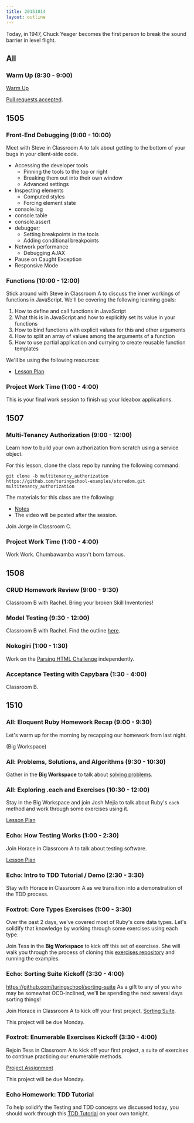 ```yaml
---
title: 20151014
layout: outline
---
```


Today, in 1947, Chuck Yeager becomes the first person to break the sound barrier in level flight.

## All

### Warm Up (8:30 - 9:00)

[Warm Up](https://thewarmup.herokuapp.com)

[Pull requests accepted](https://github.com/mikedao/the-warm-up).


## 1505

### Front-End Debugging (9:00 - 10:00)

Meet with Steve in Classroom A to talk about getting to the bottom of your bugs in your client-side code.

* Accessing the developer tools
	* Pinning the tools to the top or right
	* Breaking them out into their own window
	* Advanced settings
* Inspecting elements
	* Computed styles
	* Forcing element state
* console.log
* console.table
* console.assert
* debugger;
	* Setting breakpoints in the tools
	* Adding conditional breakpoints
* Network performance
	* Debugging AJAX
* Pause on Caught Exception
* Responsive Mode

### Functions (10:00 - 12:00)

Stick around with Steve in Classroom A to discuss the inner workings of functions in JavaScript. We'll be covering the following learning goals:

1. How to define and call functions in JavaScript
1. What this is in JavaScript and how to explicitly set its value in your functions
1. How to bind functions with explicit values for this and other arguments
1. How to split an array of values among the arguments of a function
1. How to use partial application and currying to create reusable function templates

We'll be using the following resources:

* [Lesson Plan](https://github.com/mdn/advanced-js-fundamentals-ck/tree/gh-pages/tutorials/02-functions)

### Project Work Time (1:00 - 4:00)

This is your final work session to finish up your Ideabox applications.


## 1507

### Multi-Tenancy Authorization (9:00 - 12:00)

Learn how to build your own authorization from scratch using a service object.

For this lesson, clone the class repo by running the following command:

```
git clone -b multitenancy_authorization https://github.com/turingschool-examples/storedom.git multitenancy_authorization
```

The materials for this class are the following:

* [Notes](https://www.dropbox.com/s/t31b567438lbn9t/Turing%20-%20Multitenancy%20Authorization%20%28Notes%29.pages?dl=0)
* The video will be posted after the session.

Join Jorge in Classroom C.

### Project Work Time (1:00 - 4:00)

Work Work. Chumbawamba wasn't born famous.


## 1508

### CRUD  Homework Review (9:00 - 9:30)

Classroom B with Rachel. Bring your broken Skill Inventories!

### Model Testing (9:30 - 12:00)

Classroom B with Rachel. Find the outline [here](https://github.com/turingschool/lesson_plans/blob/master/ruby_02-web_applications_with_ruby/model_testing_in_sinatra.markdown). 

### Nokogiri (1:00 - 1:30)

Work on the [Parsing HTML Challenge](https://github.com/turingschool/challenges/blob/master/parsing_html.markdown) independently. 

### Acceptance Testing with Capybara (1:30 - 4:00)

Classroom B.


## 1510

### All: Eloquent Ruby Homework Recap (9:00 - 9:30)

Let's warm up for the morning by recapping our homework from last night.

(Big Workspace)

### All: Problems, Solutions, and Algorithms (9:30 - 10:30)

Gather in the __Big Workspace__ to talk about
[solving problems](https://github.com/turingschool/lesson_plans/blob/master/ruby_01-object_oriented_programming_with_ruby/problems_solutions_algorithms.markdown).

### All: Exploring .each and Exercises (10:30 - 12:00)

Stay in the Big Workspace and join Josh Mejia to talk about
Ruby's `each` method and work through some exercises using it.

[Lesson Plan](https://github.com/turingschool/lesson_plans/blob/master/ruby_01-object_oriented_programming_with_ruby/primer_on_each.markdown)

### Echo: How Testing Works (1:00 - 2:30)

Join Horace in Classroom A to talk about testing software.

[Lesson Plan](https://github.com/turingschool/lesson_plans/blob/master/ruby_01-object_oriented_programming_with_ruby/how_testing_works.markdown)

### Echo: Intro to TDD Tutorial / Demo (2:30 - 3:30)

Stay with Horace in Classroom A as we transition into a demonstration
of the TDD process.

### Foxtrot: Core Types Exercises (1:00 - 3:30)

Over the past 2 days, we've covered most of Ruby's core
data types. Let's solidify that knowledge by working through
some exercises using each type.

Join Tess in the __Big Workspace__ to kick off this set of exercises.
She will walk you through the process of cloning this
[exercises repository](https://github.com/turingschool/ruby-exercises)
and running the examples.

### Echo: Sorting Suite Kickoff (3:30 - 4:00)

https://github.com/turingschool/sorting-suite
As a gift to any of you who may be somewhat OCD-inclined,
we'll be spending the next several days sorting things!

Join Horace in Classroom A to kick off your first project,
[Sorting Suite](https://github.com/turingschool/sorting-suite).

This project will be due Monday.

### Foxtrot: Enumerable Exercises Kickoff (3:30 - 4:00)

Rejoin Tess in Classroom A to kick off your first project,
a suite of exercises to continue practicing our enumerable
methods.

[Project Assignment](https://github.com/turingschool/enums-exercises)

This project will be due Monday.

### Echo Homework: TDD Tutorial

To help solidify the Testing and TDD concepts we discussed today,
you should work through this [TDD Tutorial](http://tutorials.jumpstartlab.com/topics/testing/intro-to-tdd.html)
on your own tonight.
